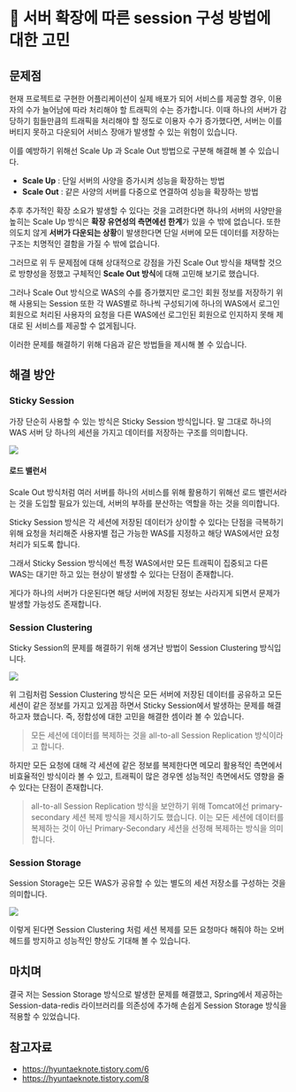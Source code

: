 # :pushpin: 서버 확장에 따른 session 구성 방법에 대한 고민

## 문제점
현재 프로젝트로 구현한 어플리케이션이 실제 배포가 되어 서비스를 제공할 경우, 이용자의 수가 늘어남에 따라 처리해야 할 트래픽의 수는 증가합니다. 이때 하나의 서버가 감당하기 힘들만큼의 트래픽을 처리해야 할 정도로 이용자 수가 증가했다면, 서버는 이를 버티지 못하고 다운되어 서비스 장애가 발생할 수 있는 위험이 있습니다.

이를 예방하기 위해선 Scale Up 과 Scale Out 방법으로 구분해 해결해 볼 수 있습니다.

- **Scale Up** : 단일 서버의 사양을 증가시켜 성능을 확장하는 방법
- **Scale Out** : 같은 사양의 서버를 다중으로 연결하여 성능을 확장하는 방법

추후 추가적인 확장 소요가 발생할 수 있다는 것을 고려한다면 하나의 서버의 사양만을 높히는 Scale Up 방식은 **확장 유연성의 측면에선 한계**가 있을 수 밖에 없습니다. 또한 의도치 않게 **서버가 다운되는 상황**이 발생한다면 단일 서버에 모든 데이터를 저장하는 구조는 치명적인 결함을 가질 수 밖에 없습니다.

그러므로 위 두 문제점에 대해 상대적으로 강점을 가진 Scale Out 방식을 채택할 것으로 방향성을 정했고 구체적인 **Scale Out 방식**에 대해 고민해 보기로 했습니다.

그러나 Scale Out 방식으로 WAS의 수를 증가했지만 로그인 회원 정보를 저장하기 위해 사용되는 Session 또한 각 WAS별로 하나씩 구성되기에 하나의 WAS에서 로그인 회원으로 처리된 사용자의 요청을 다른 WAS에선 로그인된 회원으로 인지하지 못해 제대로 된 서비스를 제공할 수 없게됩니다.

이러한 문제를 해결하기 위해 다음과 같은 방법들을 제시해 볼 수 있습니다.

## 해결 방안
### Sticky Session
가장 단순히 사용할 수 있는 방식은 Sticky Session 방식입니다. 말 그대로 하나의 WAS 서버 당 하나의 세션을 가지고 데이터를 저장하는 구조를 의미합니다.

![](https://img1.daumcdn.net/thumb/R1280x0/?scode=mtistory2&fname=https%3A%2F%2Fblog.kakaocdn.net%2Fdn%2FboFlh4%2FbtqESXc9LPa%2Fc6j2klIYPLK1ni9QAmXLUk%2Fimg.png)

#### **로드 밸런서**
Scale Out 방식처럼 여러 서버를 하나의 서비스를 위해 활용하기 위해선 로드 밸런서라는 것을 도입할 필요가 있는데, 서버의 부하를 분산하는 역할을 하는 것을 의미합니다.

Sticky Session 방식은 각 세션에 저장된 데이터가 상이할 수 있다는 단점을 극복하기 위해 요청을 처리해준 사용자별 접근 가능한 WAS를 지정하고 해당 WAS에서만 요청 처리가 되도록 합니다.

그래서 Sticky Session 방식에선 특정 WAS에서만 모든 트래픽이 집중되고 다른 WAS는 대기만 하고 있는 현상이 발생할 수 있다는 단점이 존재합니다.

게다가 하나의 서버가 다운된다면 해당 서버에 저장된 정보는 사라지게 되면서 문제가 발생할 가능성도 존재합니다.

### Session Clustering
Sticky Session의 문제를 해결하기 위해 생겨난 방법이 Session Clustering 방식입니다.

![](https://img1.daumcdn.net/thumb/R1280x0/?scode=mtistory2&fname=https%3A%2F%2Fblog.kakaocdn.net%2Fdn%2FbeH7KU%2FbtqESih0Ula%2F6QwZUMToYxOh8j1LLIwYdK%2Fimg.png)

위 그림처럼 Session Clustering 방식은 모든 서버에 저장된 데이터를 공유하고 모든 세션이 같은 정보를 가지고 있게끔 하면서 Sticky Session에서 발생하는 문제를 해결하고자 했습니다. 즉, 정합성에 대한 고민을 해결한 셈이라 볼 수 있습니다.

> 모든 세션에 데이터를 복제하는 것을 all-to-all Session Replication 방식이라고 합니다.

하지만 모든 요청에 대해 각 세션에 같은 정보를 복제한다면 메모리 활용적인 측면에서 비효율적인 방식이라 볼 수 있고, 트래픽이 많은 경우엔 성능적인 측면에서도 영향을 줄 수 있다는 단점이 존재합니다.

> all-to-all Session Replication 방식을 보안하기 위해 Tomcat에선 primary-secondary 세션 복제 방식을 제시하기도 했습니다. 이는 모든 세션에 데이터를 복제하는 것이 아닌 Primary-Secondary 세션을 선정해 복제하는 방식을 의미합니다.

### Session Storage
Session Storage는 모든 WAS가 공유할 수 있는 별도의 세션 저장소를 구성하는 것을 의미합니다.

![](https://img1.daumcdn.net/thumb/R1280x0/?scode=mtistory2&fname=https%3A%2F%2Fblog.kakaocdn.net%2Fdn%2FcvGZ64%2FbtqESWyzU7U%2FwPLINLrekwoSehSrteRLa0%2Fimg.png)

이렇게 된다면 Session Clustering 처럼 세션 복제를 모든 요청마다 해줘야 하는 오버헤드를 방지하고 성능적인 향상도 기대해 볼 수 있습니다.

## 마치며
결국 저는 Session Storage 방식으로 발생한 문제를 해결했고, Spring에서 제공하는 Session-data-redis 라이브러리를 의존성에 추가해 손쉽게 Session Storage 방식을 적용할 수 있었습니다.

## 참고자료
- https://hyuntaeknote.tistory.com/6
- https://hyuntaeknote.tistory.com/8
